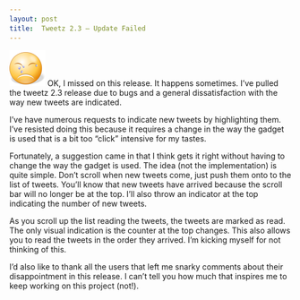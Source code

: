 ```yaml
---
layout: post
title:  Tweetz 2.3 – Update Failed
---
```

[![Crying_64](/cdn/images/blog/Tweetz2.3UpdateFailed_A6A3/Crying_64_thumb.png)](/cdn/images/blog/Tweetz2.3UpdateFailed_A6A3/Crying_64.png) OK, I missed on this release. It happens sometimes. I’ve pulled the tweetz 2.3 release due to bugs and a general dissatisfaction with the way new tweets are indicated.

I’ve have numerous requests to indicate new tweets by highlighting them. I’ve resisted doing this because it requires a change in the way the gadget is used that is a bit too “click” intensive for my tastes.

Fortunately, a suggestion came in that I think gets it right without having to change the way the gadget is used. The idea (not the implementation) is quite simple. Don’t scroll when new tweets come, just push them onto to the list of tweets. You’ll know that new tweets have arrived because the scroll bar will no longer be at the top. I’ll also throw an indicator at the top indicating the number of new tweets.

As you scroll up the list reading the tweets, the tweets are marked as read. The only visual indication is the counter at the top changes. This also allows you to read the tweets in the order they arrived. I’m kicking myself for not thinking of this.

I’d also like to thank all the users that left me snarky comments about their disappointment in this release. I can’t tell you how much that inspires me to keep working on this project (not!).
